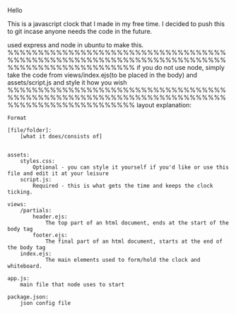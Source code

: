 Hello

This is a javascript clock that I made in my free time. I decided to push this to git
incase anyone needs the code in the future.

used express and node in ubuntu to make this.
%%%%%%%%%%%%%%%%%%%%%%%%%%%%%%%%%%%%%%%%%%%%%%%%%%%%%%%%%%%%%%%%%%%%%%%%%%%%%%%%%%%%%%%%%%%%%
if you do not use node, simply take the code from views/index.ejs(to be placed in the body)
and assets/script.js and style it how you wish
%%%%%%%%%%%%%%%%%%%%%%%%%%%%%%%%%%%%%%%%%%%%%%%%%%%%%%%%%%%%%%%%%%%%%%%%%%%%%%%%%%%%%%%%%%%%%
layout explanation: 
    
    Format
    
    [file/folder]:
        [what it does/consists of]
    

    assets:
        styles.css:
            Optional - you can style it yourself if you'd like or use this file and edit it at your leisure
        script.js:
            Required - this is what gets the time and keeps the clock ticking.
    
    views:
        /partials:
            header.ejs:
                The top part of an html document, ends at the start of the body tag
            footer.ejs:
                The final part of an html document, starts at the end of the body tag
        index.ejs:
                The main elements used to form/hold the clock and whiteboard.
    
    app.js:
        main file that node uses to start 
        
    package.json:
        json config file